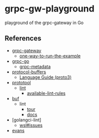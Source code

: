 # grpc-gw-playground
playground of the grpc-gateway in Go

## References

- [grpc-gateway](https://github.com/grpc-ecosystem/grpc-gateway)
  - [one-way-to-run-the-example](https://github.com/grpc-ecosystem/grpc-gateway/tree/master/examples/internal#one-way-to-run-the-example)
- [grpc-go](https://github.com/grpc/grpc-go)
  - [grpc-metadata](https://github.com/grpc/grpc-go/blob/master/Documentation/grpc-metadata.md)
- [protocol-buffers](https://developers.google.com/protocol-buffers)
  - [Language Guide (proto3)](https://developers.google.com/protocol-buffers/docs/proto3)
- [prototool](https://github.com/uber/prototool)
  - [lint](https://github.com/uber/prototool/blob/dev/docs/lint.md)
    - [available-lint-rules](https://github.com/uber/prototool/blob/dev/docs/lint.md#available-lint-rules)
- [buf](https://buf.build)
  - lint
    - [tour](https://buf.build/docs/tour-4)
    - [docs](https://buf.build/docs/lint-overview)
- [golangci-lint]
  - [wsl#issues](https://github.com/bombsimon/wsl#issues-and-configuration)
- [evans](https://github.com/ktr0731/evans)

